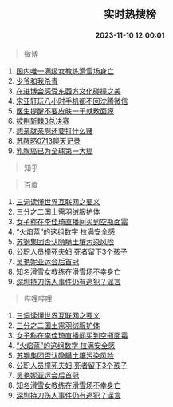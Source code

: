 <div align="center"><h2>实时热搜榜</h2><h4>2023-11-10 12:00:01</h4></div>

> 微博  

1. [国内唯一满级女教练滑雪场身亡](https://s.weibo.com/weibo?q=%23%E5%9B%BD%E5%86%85%E5%94%AF%E4%B8%80%E6%BB%A1%E7%BA%A7%E5%A5%B3%E6%95%99%E7%BB%83%E6%BB%91%E9%9B%AA%E5%9C%BA%E8%BA%AB%E4%BA%A1%23&t=31&band_rank=1&Refer=top)<br />
2. [少爷和我杀青](https://s.weibo.com/weibo?q=%23%E5%B0%91%E7%88%B7%E5%92%8C%E6%88%91%E6%9D%80%E9%9D%92%23&t=31&band_rank=2&Refer=top)<br />
3. [在进博会感受东西方文化碰撞之美](https://s.weibo.com/weibo?q=%23%E5%9C%A8%E8%BF%9B%E5%8D%9A%E4%BC%9A%E6%84%9F%E5%8F%97%E4%B8%9C%E8%A5%BF%E6%96%B9%E6%96%87%E5%8C%96%E7%A2%B0%E6%92%9E%E4%B9%8B%E7%BE%8E%23&t=31&band_rank=3&Refer=top)<br />
4. [宋亚轩玩八小时手机都不回沈腾微信](https://s.weibo.com/weibo?q=%23%E5%AE%8B%E4%BA%9A%E8%BD%A9%E7%8E%A9%E5%85%AB%E5%B0%8F%E6%97%B6%E6%89%8B%E6%9C%BA%E9%83%BD%E4%B8%8D%E5%9B%9E%E6%B2%88%E8%85%BE%E5%BE%AE%E4%BF%A1%23&t=31&band_rank=4&Refer=top)<br />
5. [医生提醒不要皮肤一干就敷面膜](https://s.weibo.com/weibo?q=%23%E5%8C%BB%E7%94%9F%E6%8F%90%E9%86%92%E4%B8%8D%E8%A6%81%E7%9A%AE%E8%82%A4%E4%B8%80%E5%B9%B2%E5%B0%B1%E6%95%B7%E9%9D%A2%E8%86%9C%23&t=31&band_rank=5&Refer=top)<br />
6. [披荆斩棘3总决赛](https://s.weibo.com/weibo?q=%23%E6%8A%AB%E8%8D%86%E6%96%A9%E6%A3%983%E6%80%BB%E5%86%B3%E8%B5%9B%23&t=31&band_rank=6&Refer=top)<br />
7. [想亲就亲啊还要打什么赌](https://s.weibo.com/weibo?q=%23%E6%83%B3%E4%BA%B2%E5%B0%B1%E4%BA%B2%E5%95%8A%E8%BF%98%E8%A6%81%E6%89%93%E4%BB%80%E4%B9%88%E8%B5%8C%23&t=31&band_rank=7&Refer=top)<br />
8. [苏醒晒0713聊天记录](https://s.weibo.com/weibo?q=%23%E8%8B%8F%E9%86%92%E6%99%920713%E8%81%8A%E5%A4%A9%E8%AE%B0%E5%BD%95%23&t=31&band_rank=8&Refer=top)<br />
9. [乳腺癌已为全球第一大癌](https://s.weibo.com/weibo?q=%23%E4%B9%B3%E8%85%BA%E7%99%8C%E5%B7%B2%E4%B8%BA%E5%85%A8%E7%90%83%E7%AC%AC%E4%B8%80%E5%A4%A7%E7%99%8C%23&t=31&band_rank=9&Refer=top)<br />

> 知乎  


> 百度  

1. [三词读懂世界互联网之要义](https://www.baidu.com/s?wd=%E4%B8%89%E8%AF%8D%E8%AF%BB%E6%87%82%E4%B8%96%E7%95%8C%E4%BA%92%E8%81%94%E7%BD%91%E4%B9%8B%E8%A6%81%E4%B9%89&sa=fyb_news&rsv_dl=fyb_news)<br />
2. [三分之二国土需羽绒服护体](https://www.baidu.com/s?wd=%E4%B8%89%E5%88%86%E4%B9%8B%E4%BA%8C%E5%9B%BD%E5%9C%9F%E9%9C%80%E7%BE%BD%E7%BB%92%E6%9C%8D%E6%8A%A4%E4%BD%93&sa=fyb_news&rsv_dl=fyb_news)<br />
3. [女子称在李佳琦直播间买到空瓶面霜](https://www.baidu.com/s?wd=%E5%A5%B3%E5%AD%90%E7%A7%B0%E5%9C%A8%E6%9D%8E%E4%BD%B3%E7%90%A6%E7%9B%B4%E6%92%AD%E9%97%B4%E4%B9%B0%E5%88%B0%E7%A9%BA%E7%93%B6%E9%9D%A2%E9%9C%9C&sa=fyb_news&rsv_dl=fyb_news)<br />
4. [“火焰蓝”的这组数字 拉满安全感](https://www.baidu.com/s?wd=%E2%80%9C%E7%81%AB%E7%84%B0%E8%93%9D%E2%80%9D%E7%9A%84%E8%BF%99%E7%BB%84%E6%95%B0%E5%AD%97+%E6%8B%89%E6%BB%A1%E5%AE%89%E5%85%A8%E6%84%9F&sa=fyb_news&rsv_dl=fyb_news)<br />
5. [苏钢集团否认隐瞒土壤污染风险](https://www.baidu.com/s?wd=%E8%8B%8F%E9%92%A2%E9%9B%86%E5%9B%A2%E5%90%A6%E8%AE%A4%E9%9A%90%E7%9E%92%E5%9C%9F%E5%A3%A4%E6%B1%A1%E6%9F%93%E9%A3%8E%E9%99%A9&sa=fyb_news&rsv_dl=fyb_news)<br />
6. [公职人员撞死夫妇 死者留下3个孩子](https://www.baidu.com/s?wd=%E5%85%AC%E8%81%8C%E4%BA%BA%E5%91%98%E6%92%9E%E6%AD%BB%E5%A4%AB%E5%A6%87+%E6%AD%BB%E8%80%85%E7%95%99%E4%B8%8B3%E4%B8%AA%E5%AD%A9%E5%AD%90&sa=fyb_news&rsv_dl=fyb_news)<br />
7. [吴艳妮亚运会后首冠](https://www.baidu.com/s?wd=%E5%90%B4%E8%89%B3%E5%A6%AE%E4%BA%9A%E8%BF%90%E4%BC%9A%E5%90%8E%E9%A6%96%E5%86%A0&sa=fyb_news&rsv_dl=fyb_news)<br />
8. [知名滑雪女教练在滑雪场不幸身亡](https://www.baidu.com/s?wd=%E7%9F%A5%E5%90%8D%E6%BB%91%E9%9B%AA%E5%A5%B3%E6%95%99%E7%BB%83%E5%9C%A8%E6%BB%91%E9%9B%AA%E5%9C%BA%E4%B8%8D%E5%B9%B8%E8%BA%AB%E4%BA%A1&sa=fyb_news&rsv_dl=fyb_news)<br />
9. [深圳持刀伤人事件仍有逃犯？谣言](https://www.baidu.com/s?wd=%E6%B7%B1%E5%9C%B3%E6%8C%81%E5%88%80%E4%BC%A4%E4%BA%BA%E4%BA%8B%E4%BB%B6%E4%BB%8D%E6%9C%89%E9%80%83%E7%8A%AF%EF%BC%9F%E8%B0%A3%E8%A8%80&sa=fyb_news&rsv_dl=fyb_news)<br />

> 哔哩哔哩  

1. [三词读懂世界互联网之要义](https://www.baidu.com/s?wd=%E4%B8%89%E8%AF%8D%E8%AF%BB%E6%87%82%E4%B8%96%E7%95%8C%E4%BA%92%E8%81%94%E7%BD%91%E4%B9%8B%E8%A6%81%E4%B9%89&sa=fyb_news&rsv_dl=fyb_news)<br />
2. [三分之二国土需羽绒服护体](https://www.baidu.com/s?wd=%E4%B8%89%E5%88%86%E4%B9%8B%E4%BA%8C%E5%9B%BD%E5%9C%9F%E9%9C%80%E7%BE%BD%E7%BB%92%E6%9C%8D%E6%8A%A4%E4%BD%93&sa=fyb_news&rsv_dl=fyb_news)<br />
3. [女子称在李佳琦直播间买到空瓶面霜](https://www.baidu.com/s?wd=%E5%A5%B3%E5%AD%90%E7%A7%B0%E5%9C%A8%E6%9D%8E%E4%BD%B3%E7%90%A6%E7%9B%B4%E6%92%AD%E9%97%B4%E4%B9%B0%E5%88%B0%E7%A9%BA%E7%93%B6%E9%9D%A2%E9%9C%9C&sa=fyb_news&rsv_dl=fyb_news)<br />
4. [“火焰蓝”的这组数字 拉满安全感](https://www.baidu.com/s?wd=%E2%80%9C%E7%81%AB%E7%84%B0%E8%93%9D%E2%80%9D%E7%9A%84%E8%BF%99%E7%BB%84%E6%95%B0%E5%AD%97+%E6%8B%89%E6%BB%A1%E5%AE%89%E5%85%A8%E6%84%9F&sa=fyb_news&rsv_dl=fyb_news)<br />
5. [苏钢集团否认隐瞒土壤污染风险](https://www.baidu.com/s?wd=%E8%8B%8F%E9%92%A2%E9%9B%86%E5%9B%A2%E5%90%A6%E8%AE%A4%E9%9A%90%E7%9E%92%E5%9C%9F%E5%A3%A4%E6%B1%A1%E6%9F%93%E9%A3%8E%E9%99%A9&sa=fyb_news&rsv_dl=fyb_news)<br />
6. [公职人员撞死夫妇 死者留下3个孩子](https://www.baidu.com/s?wd=%E5%85%AC%E8%81%8C%E4%BA%BA%E5%91%98%E6%92%9E%E6%AD%BB%E5%A4%AB%E5%A6%87+%E6%AD%BB%E8%80%85%E7%95%99%E4%B8%8B3%E4%B8%AA%E5%AD%A9%E5%AD%90&sa=fyb_news&rsv_dl=fyb_news)<br />
7. [吴艳妮亚运会后首冠](https://www.baidu.com/s?wd=%E5%90%B4%E8%89%B3%E5%A6%AE%E4%BA%9A%E8%BF%90%E4%BC%9A%E5%90%8E%E9%A6%96%E5%86%A0&sa=fyb_news&rsv_dl=fyb_news)<br />
8. [知名滑雪女教练在滑雪场不幸身亡](https://www.baidu.com/s?wd=%E7%9F%A5%E5%90%8D%E6%BB%91%E9%9B%AA%E5%A5%B3%E6%95%99%E7%BB%83%E5%9C%A8%E6%BB%91%E9%9B%AA%E5%9C%BA%E4%B8%8D%E5%B9%B8%E8%BA%AB%E4%BA%A1&sa=fyb_news&rsv_dl=fyb_news)<br />
9. [深圳持刀伤人事件仍有逃犯？谣言](https://www.baidu.com/s?wd=%E6%B7%B1%E5%9C%B3%E6%8C%81%E5%88%80%E4%BC%A4%E4%BA%BA%E4%BA%8B%E4%BB%B6%E4%BB%8D%E6%9C%89%E9%80%83%E7%8A%AF%EF%BC%9F%E8%B0%A3%E8%A8%80&sa=fyb_news&rsv_dl=fyb_news)<br />
